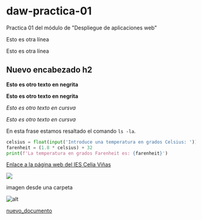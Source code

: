 # daw-practica-01
Practica 01 del módulo de "Despliegue de aplicaciones web"

Esto es otra línea

Esto es otra línea


## Nuevo encabezado h2

**Esto es otro texto en negrita**

__Esto es otro texto en negrita__

*Esto es otro texto en cursva*

_Esto es otro texto en cursva_

En esta frase estamos resaltado el comando `ls -la`.

```python
celsius = float(input('Introduce una temperatura en grados Celsius: '))
farenheit = (1.8 * celsius) + 32
print(f'La temperatura en grados Farenheit es: {farenheit}')
```

[Enlace a la página web del IES Celia Viñas](https://iescelia.org)  

![](https://iescelia.org/web/wp-content/uploads/2012/05/iescelia_1950.jpg)

imagen desde una carpeta

![alt](/images/emote.png)

[nuevo_documento](practica.md)